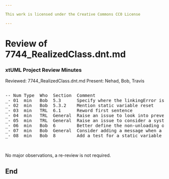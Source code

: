 ```yaml
---

This work is licensed under the Creative Commons CC0 License

---
```


# Review of 7744_RealizedClass.dnt.md   
### xtUML Project Review Minutes

Reviewed: 7744_RealizedClass.dnt.md 
Present:  Nehad, Bob, Travis

<pre>

-- Num Type  Who  Section  Comment
_- 01  min   Bob  5.3      Specify where the linkingError is defined   
_- 02  min   Bob  5.3.2    Mention static variable reset
_- 03  min   TRL  6.1      Reword first sentence
_- 04  min   TRL  General  Raise an issue to look into preventing launching partial models
_- 05  min   TRL  General  Raise an issue to consider a system wide launch rather than project based
_- 06  min   Bob  6        Better define the non-unloading of the class loader
_- 07  min   Bob  General  Consider adding a message when a project is terminated and unloaded with left behind data
_- 08  min   Bob  8        Add a test for a static variable in project B, terminate B and have project A increment.


</pre>
   
No major observations, a re-review is not required.


End
---
